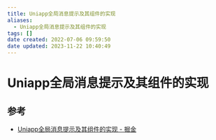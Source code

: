 ```yaml
---
title: Uniapp全局消息提示及其组件的实现
aliases:
  - Uniapp全局消息提示及其组件的实现
tags: []
date created: 2022-07-06 09:59:50
date updated: 2023-11-22 10:40:49
---
```


# Uniapp全局消息提示及其组件的实现

## 参考

- [Uniapp全局消息提示及其组件的实现 - 掘金](https://juejin.cn/post/7107442847422349326)
